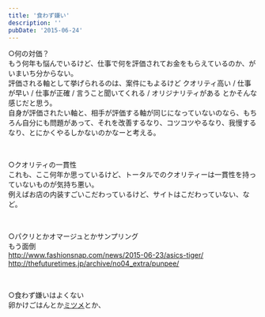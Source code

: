 ```yaml
---
title: '食わず嫌い'
description: ''
pubDate: '2015-06-24'
---
```


<p>○何の対価？<br>
もう何年も悩んでいるけど、仕事で何を評価されてお金をもらえているのか、がいまいち分からない。<br>
評価される軸として挙げられるのは、案件にもよるけど クオリティ高い / 仕事が早い / 仕事が正確 / 言うこと聞いてくれる / オリジナリティがある とかそんな感じだと思う。<br>
自身が評価されたい軸と、相手が評価する軸が同じになっていないのなら、もちろん自分にも問題があって、それを改善するなり、コツコツやるなり、我慢するなり、とにかくやるしかないのかなーと考える。</p>
<p>&nbsp;</p>
<p>○クオリティの一貫性<br>
これも、ここ何年か思っているけど、トータルでのクオリティーは一貫性を持っていないものが気持ち悪い。<br>
例えばお店の内装すごいこだわっているけど、サイトはこだわっていない、など。</p>
<p>&nbsp;</p>
<p>○パクリとかオマージュとかサンプリング<br>
もう面倒<br>
<a href="http://www.fashionsnap.com/news/2015-06-23/asics-tiger/">http://www.fashionsnap.com/news/2015-06-23/asics-tiger/</a><br>
<a href="http://thefuturetimes.jp/archive/no04_extra/punpee/">http://thefuturetimes.jp/archive/no04_extra/punpee/</a></p>
<p>&nbsp;</p>
<p>○食わず嫌いはよくない<br>
卵かけごはんとか<a href="https://soundcloud.com/mitsume">ミツメ</a>とか、</p>
